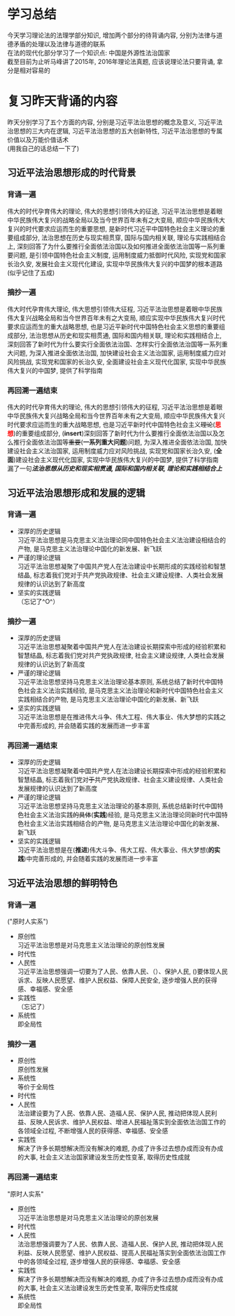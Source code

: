 # 学习总结
今天学习理论法的法理学部分知识, 增加两个部分的待背诵内容, 分别为法律与道德矛盾的处理以及法律与道德的联系     
在法的现代化部分学习了一个知识点: 中国是外源性法治国家     
截至目前为止听马峰讲了2015年, 2016年理论法真题, 应该说理论法只要背诵, 拿分是相对容易的    


# 复习昨天背诵的内容
昨天分别学习了五个方面的内容, 分别是习近平法治思想的概念及意义, 习近平法治思想的三大内在逻辑, 习近平法治思想的五大创新特性, 习近平法治思想的专属价值以及万能价值话术    
(用我自己的话总结一下了)

## 习近平法治思想形成的时代背景
### 背诵一遍
伟大的时代孕育伟大的理论, 伟大的思想引领伟大的征途, 习近平法治思想是着眼中华民族伟大复兴的战略全局以及当今世界百年未有之大变局, 顺应中华民族伟大复兴的时代要求应运而生的重要思想, 是新时代习近平中国特色社会主义理论的重要组成部分, 法治思想在历史与现实相贯穿, 国际与国内相关联, 理论与实践相结合上, 深刻回答了为什么要推行全面依法治国以及如何推进全面依法治国等一系列重要问题, 是引领中国特色社会主义制度, 运用制度威力抵御时代风险, 实现党和国家长治久安, 发展社会主义现代化建设, 实现中华民族伟大复兴的中国梦的根本道路     
(似乎记住了五成)
### 摘抄一遍
伟大时代孕育伟大理论, 伟大思想引领伟大征程, 习近平法治思想是着眼中华民族伟大复兴战略全局和当今世界百年未有之大变局, 顺应实现中华民族伟大复兴时代要求应运而生的重大战略思想, 也是习近平新时代中国特色社会主义思想的重要组成部分, 法治思想从历史和现实相贯通, 国际和国内相关联, 理论和实践相结合上, 深刻回答了新时代为什么要实行全面依法治国、怎样实行全面依法治国等一系列重大问题, 为深入推进全面依法治国, 加快建设社会主义法治国家, 运用制度威力应对风险挑战, 实现党和国家的长治久安, 全面建设社会主义现代化国家, 实现中华民族伟大复兴的中国梦, 提供了科学指南
### 再回溯一遍结束
伟大的时代孕育伟大的理论, 伟大的思想引领伟大的征程, 习近平法治思想是着眼中华民族伟大复兴战略全局和当今世界百年未有之大变局, 顺应中华民族伟大复兴时代要求应运而生的重大战略思想, 也是习近平新时代中国特色社会主义~~理论~~(<font color=#FF0000>**思想**</font>)的重要组成部分, (**insert**)深刻回答了新时代为什么要推行全面依法治国以及怎么推行全面依法治国等~~重要~~(**一系列重大问题**)问题, 为深入推进全面依法治国, 加快建设社会主义法治国家, 运用制度威力应对风险挑战, 实现党和国家长治久安, (**全面**)建设社会主义现代化国家, 实现中华民族伟大复兴的中国梦, 提供了科学指南   
漏了一句***法治思想从历史和现实相贯通, 国际和国内相关联, 理论和实践相结合上***

## 习近平法治思想形成和发展的逻辑
### 背诵一遍
- 深厚的历史逻辑    
习近平法治思想是马克思主义法治理论同中国特色社会主义法治建设相结合的产物, 是马克思主义法治理论中国化的新发展、新飞跃
- 严谨的理论逻辑    
习近平法治思想凝聚了中国共产党人在法治建设中长期形成的实践经验和智慧结晶, 标志着我们党对于共产党执政规律、社会主义建设规律、人类社会发展规律的认识达到了新高度
- 坚实的实践逻辑      
（忘记了^O^）
### 摘抄一遍
- 深厚的历史逻辑      
习近平法治思想凝聚着中国共产党人在法治建设长期探索中形成的经验积累和智慧结晶, 标志着我们党对共产党执政规律, 社会主义建设规律, 人类社会发展规律的认识达到了新高度
- 严谨的理论逻辑      
习近平法治思想坚持马克思主义法治理论基本原则, 系统总结了新时代中国特色社会主义法治实践经验, 是马克思主义法治理论和新时代中国特色社会主义实践相结合的产物, 是马克思主义法治理论中国化的新发展、新飞跃
- 坚实的实践逻辑      
习近平法治思想是在推进伟大斗争、伟大工程、伟大事业、伟大梦想的实践之中完善形成的, 并会随着实践的发展而进一步丰富
### 再回溯一遍结束
- 深厚的历史逻辑     
习近平法治思想凝聚着中国共产党人在法治建设长期探索中形成的经验积累和智慧结晶, 标志着我们党对~~于~~共产党执政规律、社会主义建设规律、人类社会发展规律的认识达到了新高度
- 严谨的理论逻辑      
习近平法治思想坚持马克思主义法治理论的基本原则, 系统总结新时代中国特色社会主义法治实践~~的具体~~(**实践**)经验, 是马克思主义法治理论同新时代中国特色社会主义法治实践相结合的产物, 是马克思主义法治理论中国化的新发展、新飞跃
- 坚实的实践逻辑      
习近平法治思想是在(**推进**)伟大斗争、伟大工程、伟大事业、伟大梦想(**的实践**)中完善形成的, 并会随着实践的发展而进一步丰富

## 习近平法治思想的鲜明特色
### 背诵一遍
("原时人实系")
- 原创性     
习近平法治思想是对马克思主义法治理论的原创性发展
- 时代性    
- 人民性     
习近平法治思想强调一切要为了人民、依靠人民、（）、保护人民, ()要体现人民诉求、反映人民愿望、维护人民权益、保障人民安全, 逐步增强人民的获得感、幸福感、安全感
- 实践性    
（忘记了）
- 系统性     
即全局性
### 摘抄一遍
- 原创性    
原创性发展
- 系统性    
等价于全局性
- 时代性   
- 人民性    
法治建设要为了人民、依靠人民、造福人民、保护人民, 推动把体现人民利益、反映人民诉求、维护人民权益、增进人民福祉落实到全面依法治国工作的各领域全过程, 不断增强人民的获得感、幸福感、安全感
- 实践性    
解决了许多长期想解决而没有解决的难题, 办成了许多过去想办成而没有办成的大事, 社会主义法治国家建设发生历史性变革, 取得历史性成就
### 再回溯一遍结束
"原时人实系"
- 原创性    
习近平法治思想是对马克思主义法治理论的原创发展
- 时代性   
- 人民性    
法治思想强调要为了人民、依靠人民、造福人民、保护人民, 推动把体现人民利益、反映人民愿望、维护人民权益、提高人民福祉落实到全面依法治国工作中的各领域全过程, 逐步增强人民的获得感、幸福感、安全感
- 实践性       
解决了许多长期想解决而没有解决的难题, 办成了许多过去想办成而没有办成的大事, 社会主义法治建设发生历史性变革, 取得历史性成就
- 系统性    
即全局性
